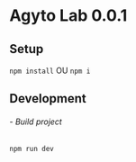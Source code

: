 # Agyto Lab 0.0.1

## Setup

`npm install` OU `npm i`

## Development

###### - Build project

`npm run dev`
